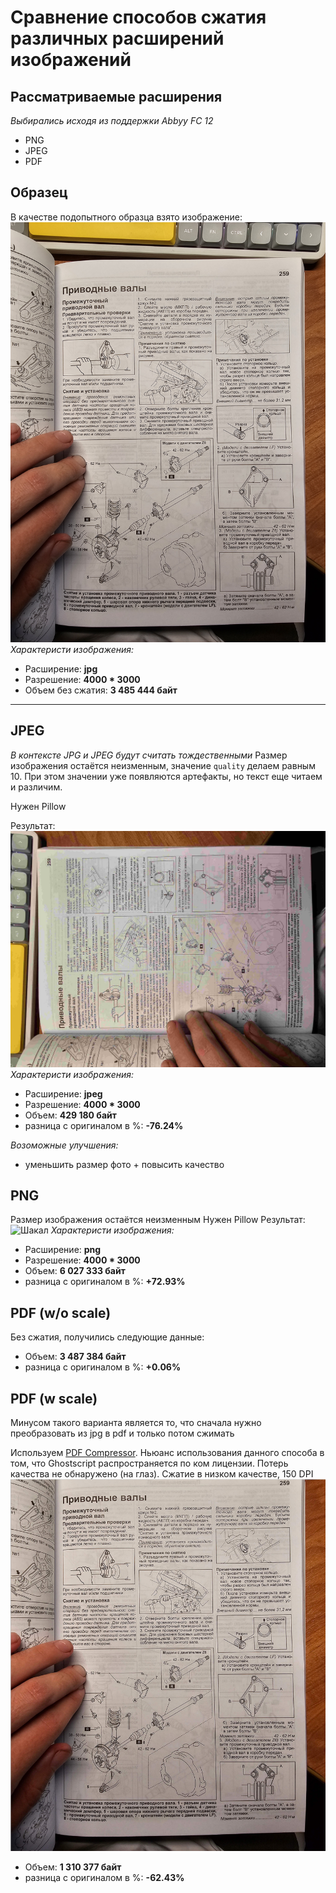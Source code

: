 # Сравнение способов сжатия различных расширений изображений

## Рассматриваемые расширения
*Выбирались исходя из поддержки Abbyy FC 12*
- PNG
- JPEG
- PDF

## Образец
В качестве подопытного образца взято изображение:
![Шакал](orig.jpg)
*Характеристи изображения:*
- Расширение: **jpg**
- Разрешение: **4000 * 3000**
- Объем без сжатия: **3 485 444 байт**



---

## JPEG
*В контексте JPG и JPEG будут считать тождественными*
Размер изображения остаётся неизменным, значение `quality` делаем равным 10. При этом значении уже появляются артефакты, 
но текст еще читаем и различим.

Нужен Pillow

Результат:
![Шакал](jpeg_compressed.jpeg)
*Характеристи изображения:*
- Расширение: **jpeg**
- Разрешение: **4000 * 3000**
- Объем: **429 180 байт**
- разница с оригиналом в %: **-76.24%**

*Возоможные улучшения:*
- уменьшить размер фото + повысить качество

## PNG
Размер изображения остаётся неизменным
Нужен Pillow
Результат:
![Шакал](png_bw.png)
*Характеристи изображения:*
- Расширение: **png**
- Разрешение: **4000 * 3000**
- Объем: **6 027 333 байт**
- разница с оригиналом в %: **+72.93%**

## PDF (w/o scale)
Без сжатия, получились следующие данные:
- Объем: **3 487 384 байт**
- разница с оригиналом в %: **+0.06%**

## PDF (w scale)
Минусом такого варианта является то, что сначала нужно преобразовать из jpg в pdf и только потом сжимать

Используем [PDF Compressor](https://github.com/theeko74/pdfc).
Ньюанс использования данного способа в том, что Ghostscript распространяется по ком лицензии.
Потерь качества не обнаружено (на глаз).
Сжатие в низком качестве, 150 DPI
![Шакал](pdfcompress.png)
- Объем: **1 310 377 байт**
- разница с оригиналом в %: **-62.43%**

